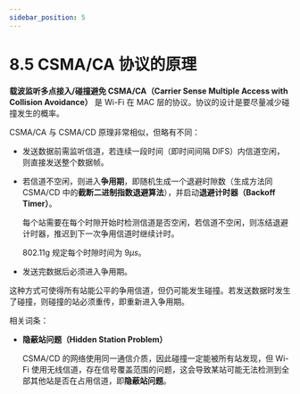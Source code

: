 ```yaml
---
sidebar_position: 5
---
```


# 8.5 CSMA/CA 协议的原理

**载波监听多点接入/碰撞避免 CSMA/CA（Carrier Sense Multiple Access with Collision Avoidance）** 是 Wi-Fi 在 MAC 层的协议。协议的设计是要尽量减少碰撞发生的概率。

CSMA/CA 与 CSMA/CD 原理非常相似，但略有不同：

+ 发送数据前需监听信道，若连续一段时间（即时间间隔 DIFS）内信道空闲，则直接发送整个数据帧。
+ 若信道不空闲，则进入**争用期**，即随机生成一个退避时隙数（生成方法同 CSMA/CD 中的**截断二进制指数退避算法**），并启动**退避计时器（Backoff Timer）**。

  每个站需要在每个时隙开始时检测信道是否空闲，若信道不空闲，则冻结退避计时器，推迟到下一次争用信道时继续计时。

  802.11g 规定每个时隙时间为 $9\mu s$。
+ 发送完数据后必须进入争用期。

这种方式可使得所有站能公平的争用信道，但仍可能发生碰撞。若发送数据时发生了碰撞，则碰撞的站必须重传，即重新进入争用期。

相关词条：

+ **隐蔽站问题（Hidden Station Problem）**

  CSMA/CD 的网络使用同一通信介质，因此碰撞一定能被所有站发现，但 Wi-Fi 使用无线信道，存在信号覆盖范围的问题，这会导致某站可能无法检测到全部其他站是否在占用信道，即**隐蔽站问题**。